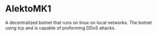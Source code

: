 # AlektoMK1
A decentralized botnet that runs on linux on local networks. The botnet using tcp and is capable of proforming DDoS attacks.
